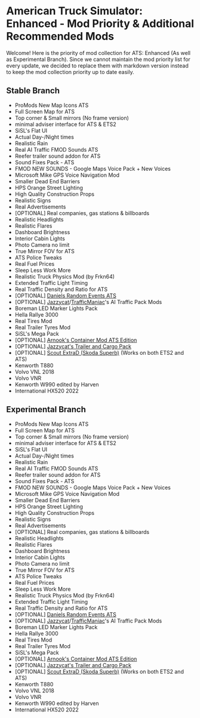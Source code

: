 # American Truck Simulator: Enhanced - Mod Priority & Additional Recommended Mods
Welcome! Here is the priority of mod collection for ATS: Enhanced (As well as Experimental Branch).
Since we cannot maintain the mod priority list for every update, we decided to replace them with markdown version instead to keep the mod collection priority up to date easily.

## Stable Branch
* ProMods New Map Icons ATS
* Full Screen Map for ATS
* Top corner & Small mirrors (No frame version)
* minimal adviser interface for ATS & ETS2
* SiSL's Flat UI
* Actual Day-/Night times
* Realistic Rain
* Real AI Traffic FMOD Sounds ATS
* Reefer trailer sound addon for ATS
* Sound Fixes Pack - ATS
* FMOD NEW SOUNDS - Google Maps Voice Pack + New Voices
* Microsoft Mike GPS Voice Navigation Mod
* Smaller Dead End Barriers
* HPS Orange Street Lighting
* High Quality Construction Props
* Realistic Signs
* Real Advertisements
* [OPTIONAL] Real companies, gas stations & billboards
* Realistic Headlights
* Realistic Flares
* Dashboard Brightness
* Interior Cabin Lights
* Photo Camera no limit
* True Mirror FOV for ATS
* ATS Police Tweaks
* Real Fuel Prices
* Sleep Less Work More
* Realistic Truck Physics Mod (by Frkn64)
* Extended Traffic Light Timing
* Real Traffic Density and Ratio for ATS
* [OPTIONAL] [Daniels Random Events ATS](https://forum.scssoft.com/viewtopic.php?t=293448)
* [OPTIONAL] [Jazzycat](https://atsmods.lt/?s=Jazzycat)/[TrafficManiac](https://atsmods.lt/?s=TrafficManiac)'s AI Traffic Pack Mods
* Boreman LED Marker Lights Pack
* Hella Rallye 3000
* Real Tires Mod
* Real Trailer Tyres Mod
* SiSL's Mega Pack
* [OPTIONAL] [Arnook's Container Mod ATS Edition](https://forum.scssoft.com/viewtopic.php?t=303954)
* [OPTIONAL] [Jazzycat's Trailer and Cargo Pack](https://atsmods.lt/trailers-and-cargo-pack-by-jazzycat-v5-0/)
* [OPTIONAL] [Scout ExtraD (Skoda Superb)](https://truckymods.io/euro-truck-simulator-2/Other%20Vehicles/scout-extrad-skoda-superb) (Works on both ETS2 and ATS)
* Kenworth T880
* Volvo VNL 2018
* Volvo VNR
* Kenworth W990 edited by Harven
* International HX520 2022

## Experimental Branch
* ProMods New Map Icons ATS
* Full Screen Map for ATS
* Top corner & Small mirrors (No frame version)
* minimal adviser interface for ATS & ETS2
* SiSL's Flat UI
* Actual Day-/Night times
* Realistic Rain
* Real AI Traffic FMOD Sounds ATS
* Reefer trailer sound addon for ATS
* Sound Fixes Pack - ATS
* FMOD NEW SOUNDS - Google Maps Voice Pack + New Voices
* Microsoft Mike GPS Voice Navigation Mod
* Smaller Dead End Barriers
* HPS Orange Street Lighting
* High Quality Construction Props
* Realistic Signs
* Real Advertisements
* [OPTIONAL] Real companies, gas stations & billboards
* Realistic Headlights
* Realistic Flares
* Dashboard Brightness
* Interior Cabin Lights
* Photo Camera no limit
* True Mirror FOV for ATS
* ATS Police Tweaks
* Real Fuel Prices
* Sleep Less Work More
* Realistic Truck Physics Mod (by Frkn64)
* Extended Traffic Light Timing
* Real Traffic Density and Ratio for ATS
* [OPTIONAL] [Daniels Random Events ATS](https://forum.scssoft.com/viewtopic.php?t=293448)
* [OPTIONAL] [Jazzycat](https://atsmods.lt/?s=Jazzycat)/[TrafficManiac](https://atsmods.lt/?s=TrafficManiac)'s AI Traffic Pack Mods
* Boreman LED Marker Lights Pack
* Hella Rallye 3000
* Real Tires Mod
* Real Trailer Tyres Mod
* SiSL's Mega Pack
* [OPTIONAL] [Arnook's Container Mod ATS Edition](https://forum.scssoft.com/viewtopic.php?t=303954)
* [OPTIONAL] [Jazzycat's Trailer and Cargo Pack](https://atsmods.lt/trailers-and-cargo-pack-by-jazzycat-v5-0/)
* [OPTIONAL] [Scout ExtraD (Skoda Superb)](https://truckymods.io/euro-truck-simulator-2/Other%20Vehicles/scout-extrad-skoda-superb) (Works on both ETS2 and ATS)
* Kenworth T880
* Volvo VNL 2018
* Volvo VNR
* Kenworth W990 edited by Harven
* International HX520 2022